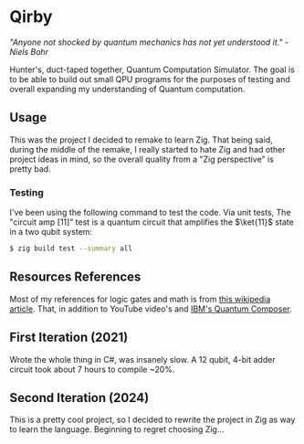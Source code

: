 # Qirby
*"Anyone not shocked by quantum mechanics has not yet understood it." - Niels Bohr*

Hunter's, duct-taped together, Quantum Computation Simulator. The goal is to be able to build out small QPU programs for the purposes of testing and overall expanding my understanding of Quantum computation.

## Usage

This was the project I decided to remake to learn Zig. That being said, during the middle of the remake, I really started to hate Zig and had other project ideas in mind, so the overall quality from a "Zig perspective" is pretty bad.

### Testing

I've been using the following command to test the code. Via unit tests, The "circuit amp [11]" test is a quantum circuit that amplifies the $\ket{11}$ state in a two qubit system:

```bash 
$ zig build test --summary all
```

## Resources References
Most of my references for logic gates and math is from [this wikipedia article](https://en.wikipedia.org/wiki/Quantum_logic_gate). That, in addition to YouTube video's and [IBM's Quantum Composer](https://quantum.ibm.com/composer/files/cc6d1bce43e28c38529b70c8d3e27c90f6b9f9625c81edb341d02bbafc3d589c).

## First Iteration (2021)
Wrote the whole thing in C#, was insanely slow. A 12 qubit, 4-bit adder circuit took about 7 hours to compile ~20%.

## Second Iteration (2024)
This is a pretty cool project, so I decided to rewrite the project in Zig as way to learn the language. Beginning to regret choosing Zig...